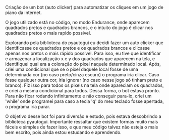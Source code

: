 Criação de um bot (auto clicker) para automatizar os cliques em um jogo de piano da internet.

O jogo utilizado está no código, no modo Endurance, onde aparecem quadrados pretos e quadrados brancos, e o intuito do jogo é clicar nos quadrados pretos o mais rapido possivel. 

Explorando pela biblioteca do pyautogui eu decidi fazer um auto clicker que identificasse os quadrados pretos e os quadrados brancos e clicasse apenas nos pretos o mais rápido possivel. Para isso, eu tive que identificar e armazenar a localização x e y dos quadrados que aparecem na tela, e identifiquei qual era a coloração do pixel naquele determinado local. Após, criei uma condicional que se o pixel daquele local fosse de uma determinada cor (no caso preto/cinza escuro) o programa iria clicar. Caso fosse qualquer outra cor, iria ignorar (no caso nesse jogo só tinham preto e branco). Fiz isso para todos os pixels na tela onde apareciam os quadrados, e criei a mesma condicional para todos. Dessa forma, o bot estava pronto. Para não ficar rodando infinitamente e não conseguir para-lo, criei um 'while' onde programei para caso a tecla 'q' do meu teclado fosse apertada, o programa iria parar.

O objetivo desse bot foi para diversão e estudo, pois estava descobrindo a biblioteca pyautogui. Importante ressaltar que existem formas muito mais fáceis e simples de fazer isso, e que meu código talvez não esteja o mais bem escrito, pois ainda estou estudando e aprendendo.
